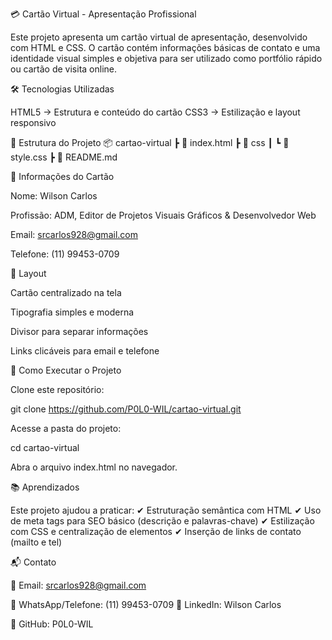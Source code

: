 💳 Cartão Virtual - Apresentação Profissional

Este projeto apresenta um cartão virtual de apresentação, desenvolvido com HTML e CSS.
O cartão contém informações básicas de contato e uma identidade visual simples e objetiva para ser utilizado como portfólio rápido ou cartão de visita online.


🛠️ Tecnologias Utilizadas

HTML5 → Estrutura e conteúdo do cartão
CSS3 → Estilização e layout responsivo

📂 Estrutura do Projeto
📦 cartao-virtual
 ┣ 📜 index.html
 ┣ 📂 css
 ┃ ┗ 📜 style.css
 ┣ 📜 README.md

👤 Informações do Cartão

Nome: Wilson Carlos

Profissão: ADM, Editor de Projetos Visuais Gráficos & Desenvolvedor Web

Email: srcarlos928@gmail.com

Telefone: (11) 99453-0709

🎨 Layout

Cartão centralizado na tela

Tipografia simples e moderna

Divisor para separar informações

Links clicáveis para email e telefone

🚀 Como Executar o Projeto

Clone este repositório:

git clone https://github.com/P0L0-WIL/cartao-virtual.git


Acesse a pasta do projeto:

cd cartao-virtual


Abra o arquivo index.html no navegador.

📚 Aprendizados

Este projeto ajudou a praticar:
✔ Estruturação semântica com HTML
✔ Uso de meta tags para SEO básico (descrição e palavras-chave)
✔ Estilização com CSS e centralização de elementos
✔ Inserção de links de contato (mailto e tel)

📬 Contato

📧 Email: srcarlos928@gmail.com

📱 WhatsApp/Telefone: (11) 99453-0709
💼 LinkedIn: Wilson Carlos

🐙 GitHub: P0L0-WIL
